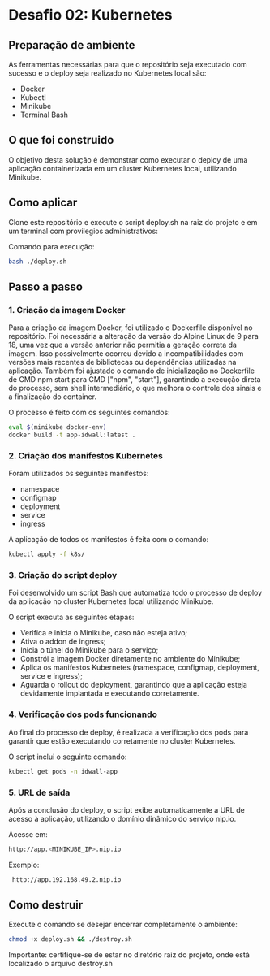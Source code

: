 # Desafio 02: Kubernetes

## Preparação de ambiente 

As ferramentas necessárias para que o repositório seja executado com sucesso e o deploy seja realizado no Kubernetes local são:

- Docker
- Kubectl
- Minikube
- Terminal Bash

## O que foi construido

O objetivo desta solução é demonstrar como executar o deploy de uma aplicação containerizada em um cluster Kubernetes local, utilizando Minikube.

## Como aplicar 

Clone este repositório e execute o script deploy.sh na raiz do projeto e em um terminal com provilegios administrativos:

Comando para execução:

```bash
bash ./deploy.sh 
```

## Passo a passo 

### 1. Criação da imagem Docker 

Para a criação da imagem Docker, foi utilizado o Dockerfile disponível no repositório. Foi necessária a alteração da versão do Alpine Linux de 9 para 18, uma vez que a versão anterior não permitia a geração correta da imagem. Isso possivelmente ocorreu devido a incompatibilidades com versões mais recentes de bibliotecas ou dependências utilizadas na aplicação. Também foi ajustado o comando de inicialização no Dockerfile de CMD npm start para CMD ["npm", "start"], garantindo a execução direta do processo, sem shell intermediário, o que melhora o controle dos sinais e a finalização do container.

O processo é feito com os seguintes comandos:

```bash
eval $(minikube docker-env)
docker build -t app-idwall:latest .
```

### 2. Criação dos manifestos Kubernetes

Foram utilizados os seguintes manifestos:

- namespace
- configmap
- deployment
- service
- ingress

A aplicação de todos os manifestos é feita com o comando: 

```bash
kubectl apply -f k8s/
```
### 3. Criação do script deploy

Foi desenvolvido um script Bash que automatiza todo o processo de deploy da aplicação no cluster Kubernetes local utilizando Minikube.

O script executa as seguintes etapas:

- Verifica e inicia o Minikube, caso não esteja ativo;
- Ativa o addon de ingress;
- Inicia o túnel do Minikube para o serviço;
- Constrói a imagem Docker diretamente no ambiente do Minikube;
- Aplica os manifestos Kubernetes (namespace, configmap, deployment, service e ingress);
- Aguarda o rollout do deployment, garantindo que a aplicação esteja devidamente implantada e executando corretamente.

### 4. Verificação dos pods funcionando

Ao final do processo de deploy, é realizada a verificação dos pods para garantir que estão executando corretamente no cluster Kubernetes.

O script inclui o seguinte comando:

```bash
kubectl get pods -n idwall-app
```

### 5. URL de saída

Após a conclusão do deploy, o script exibe automaticamente a URL de acesso à aplicação, utilizando o domínio dinâmico do serviço nip.io.

Acesse em:

```bash
http://app.<MINIKUBE_IP>.nip.io

```

Exemplo: 

```bash
 http://app.192.168.49.2.nip.io 

```

## Como destruir

Execute o comando se desejar encerrar completamente o ambiente:

```bash
chmod +x deploy.sh && ./destroy.sh
```
Importante: certifique-se de estar no diretório raiz do projeto, onde está localizado o arquivo destroy.sh 